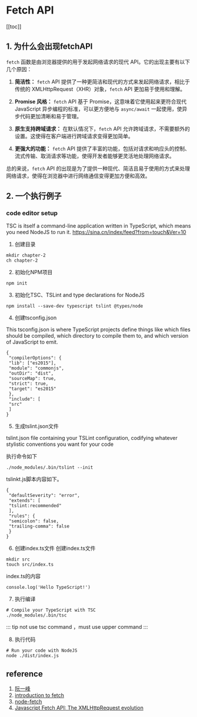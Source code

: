 # Fetch API

[[toc]]



## 1. 为什么会出现fetchAPI 

`fetch` 函数是由浏览器提供的用于发起网络请求的现代 API。它的出现主要有以下几个原因：

1. **简洁性：** `fetch` API 提供了一种更简洁和现代的方式来发起网络请求，相比于传统的 XMLHttpRequest（XHR）对象，`fetch` API 更加易于使用和理解。

2. **Promise 风格：** `fetch` API 基于 Promise，这意味着它使用起来更符合现代 JavaScript 异步编程的标准，可以更方便地与 `async/await` 一起使用，使异步代码更加清晰和易于管理。

3. **原生支持跨域请求：** 在默认情况下，`fetch` API 允许跨域请求，不需要额外的设置。这使得在客户端进行跨域请求变得更加简单。

4. **更强大的功能：** `fetch` API 提供了丰富的功能，包括对请求和响应头的控制、流式传输、取消请求等功能，使得开发者能够更灵活地处理网络请求。

总的来说，`fetch` API 的出现是为了提供一种现代、简洁且易于使用的方式来处理网络请求，使得在浏览器中进行网络通信变得更加方便和高效。

## 2. 一个执行例子

### code editor setup
TSC is itself a command-line application written in TypeScript, which means you need NodeJS to run it.
https://sina.cn/index/feed?from=touch&Ver=10
1. 创建目录

```
mkdir chapter-2
ch chapter-2
```

2. 初始化NPM项目

```
npm init
```

3. 初始化TSC、TSLint and type declarations for NodeJS

```
npm install --save-dev typescript tslint @types/node
```
4. 创建tsconfig.json

This tsconfig.json is where TypeScript projects define things like which files should be compiled, which directory to compile them to, and which version of JavaScript to emit.


```
{
 "compilerOptions": {
 "lib": ["es2015"],
 "module": "commonjs",
 "outDir": "dist",
 "sourceMap": true,
 "strict": true,
 "target": "es2015"
 },
 "include": [
 "src"
 ]
}
```

5. 生成tslint.json文件

tslint.json file containing your TSLint configuration, codifying whatever stylistic conventions you want for your code

执行命令如下

```
./node_modules/.bin/tslint --init
```

tslinkt.js脚本内容如下。

```
{
 "defaultSeverity": "error",
 "extends": [
 "tslint:recommended"
 ],
 "rules": {
 "semicolon": false,
 "trailing-comma": false
 }
}
```

6. 创建index.ts文件
创建index.ts文件
```
mkdir src
touch src/index.ts
```
index.ts的内容
```
console.log('Hello TypeScript!')
```

7. 执行编译

```
# Compile your TypeScript with TSC
./node_modules/.bin/tsc
```

::: tip
not use tsc command ，must use upper command 
:::


8. 执行代码

```
# Run your code with NodeJS
node ./dist/index.js
```

## reference

1. [阮一峰](https://www.ruanyifeng.com/blog/2020/12/fetch-tutorial.html)
2. [introduction to fetch](https://web.dev/articles/introduction-to-fetch)
3. [node-fetch](https://github.com/node-fetch/node-fetch)
4. [Javascript Fetch API: The XMLHttpRequest evolution ](https://developerhowto.com/2019/09/14/javascript-fetch-api/)
